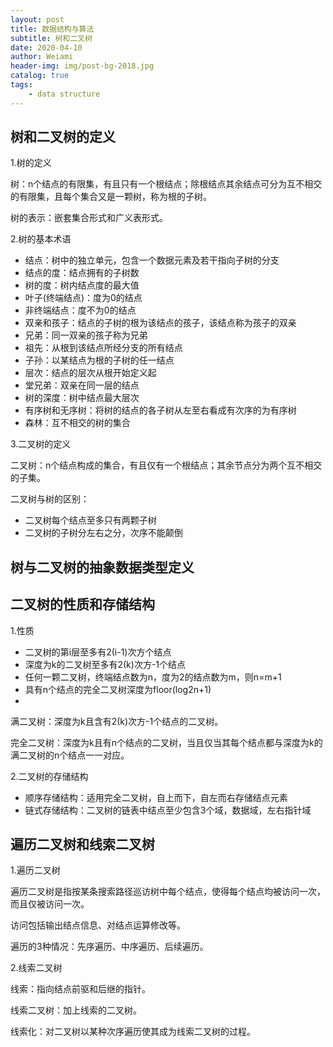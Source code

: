 ```yaml
---
layout: post
title: 数据结构与算法
subtitle: 树和二叉树
date: 2020-04-10
author: Weiami
header-img: img/post-bg-2018.jpg
catalog: true
tags:
    - data structure
---
```


## 树和二叉树的定义

1.树的定义

树：n个结点的有限集，有且只有一个根结点；除根结点其余结点可分为互不相交的有限集，且每个集合又是一颗树，称为根的子树。

树的表示：嵌套集合形式和广义表形式。

2.树的基本术语

* 结点：树中的独立单元，包含一个数据元素及若干指向子树的分支
* 结点的度：结点拥有的子树数
* 树的度：树内结点度的最大值
* 叶子(终端结点)：度为0的结点
* 非终端结点：度不为0的结点
* 双亲和孩子：结点的子树的根为该结点的孩子，该结点称为孩子的双亲
* 兄弟：同一双亲的孩子称为兄弟
* 祖先：从根到该结点所经分支的所有结点
* 子孙：以某结点为根的子树的任一结点
* 层次：结点的层次从根开始定义起
* 堂兄弟：双亲在同一层的结点
* 树的深度：树中结点最大层次
* 有序树和无序树：将树的结点的各子树从左至右看成有次序的为有序树
* 森林：互不相交的树的集合

3.二叉树的定义

二叉树：n个结点构成的集合，有且仅有一个根结点；其余节点分为两个互不相交的子集。

二叉树与树的区别：

* 二叉树每个结点至多只有两颗子树
* 二叉树的子树分左右之分，次序不能颠倒

## 树与二叉树的抽象数据类型定义

## 二叉树的性质和存储结构

1.性质

* 二叉树的第i层至多有2(i-1)次方个结点
* 深度为k的二叉树至多有2(k)次方-1个结点
* 任何一颗二叉树，终端结点数为n，度为2的结点数为m，则n=m+1
* 具有n个结点的完全二叉树深度为floor(log2n+1)
* 

满二叉树：深度为k且含有2(k)次方-1个结点的二叉树。

完全二叉树：深度为k且有n个结点的二叉树，当且仅当其每个结点都与深度为k的满二叉树的n个结点一一对应。

2.二叉树的存储结构

* 顺序存储结构：适用完全二叉树，自上而下，自左而右存储结点元素
* 链式存储结构：二叉树的链表中结点至少包含3个域，数据域，左右指针域

## 遍历二叉树和线索二叉树

1.遍历二叉树

遍历二叉树是指按某条搜索路径巡访树中每个结点，使得每个结点均被访问一次，而且仅被访问一次。

访问包括输出结点信息、对结点运算修改等。

遍历的3种情况：先序遍历、中序遍历、后续遍历。

2.线索二叉树

线索：指向结点前驱和后继的指针。

线索二叉树：加上线索的二叉树。

线索化：对二叉树以某种次序遍历使其成为线索二叉树的过程。